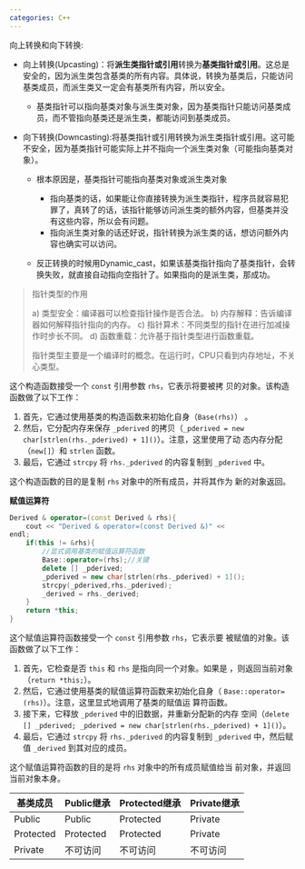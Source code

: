 ```yaml
---
categories: C++
---
```


向上转换和向下转换:

- 向上转换(Upcasting)：将**派生类指针或引用**转换为**基类指针或引用**。这总是安全的，因为派生类包含基类的所有内容。具体说，转换为基类后，只能访问基类成员，而派生类又一定会有基类所有内容，所以安全。

  - 基类指针可以指向基类对象与派生类对象，因为基类指针只能访问基类成员，而不管指向基类还是派生类，都能访问到基类成员。

- 向下转换(Downcasting):将基类指针或引用转换为派生类指针或引用。这可能不安全，因为基类指针可能实际上并不指向一个派生类对象（可能指向基类对象）。

  - 根本原因是，基类指针可能指向基类对象或派生类对象
    - 指向基类的话，如果能让你直接转换为派生类指针，程序员就容易犯罪了，真转了的话，该指针能够访问派生类的额外内容，但基类并没有这些内容，所以会有问题。
    - 指向派生类对象的话还好说，指针转换为派生类的话，想访问额外内容也确实可以访问。

  - 反正转换的时候用Dynamic_cast，如果该基类指针指向了基类指针，会转换失败，就直接自动指向空指针了。如果指向的是派生类，那成功。

> 指针类型的作用
>
> a) 类型安全：编译器可以检查指针操作是否合法。 
> b) 内存解释：告诉编译器如何解释指针指向的内存。 
> c) 指针算术：不同类型的指针在进行加减操作时步长不同。 
> d) 函数重载：允许基于指针类型进行函数重载。
>
> 指针类型主要是一个编译时的概念。在运行时，CPU只看到内存地址，不关心类型。

这个构造函数接受一个 `const` 引用参数 `rhs`，它表示将要被拷
贝的对象。该构造函数做了以下工作：

1. 首先，它通过使用基类的构造函数来初始化自身（`Base(rhs)`）
。
2. 然后，它分配内存来保存 `_pderived` 的拷贝（`_pderived =
new char[strlen(rhs._pderived) + 1]()`）。注意，这里使用了动
态内存分配（`new[]`）和 `strlen` 函数。
3. 最后，它通过 `strcpy` 将 `rhs._pderived` 的内容复制到
`_pderived` 中。

这个构造函数的目的是复制 `rhs` 对象中的所有成员，并将其作为
新的对象返回。

**赋值运算符**

```cpp
Derived & operator=(const Derived & rhs){
    cout << "Derived & operator=(const Derived &)" <<
endl;
    if(this != &rhs){
        //显式调用基类的赋值运算符函数
        Base::operator=(rhs);//关键
        delete [] _pderived;
        _pderived = new char[strlen(rhs._pderived) + 1]();
        strcpy(_pderived,rhs._pderived);
        _derived = rhs._derived;
    }
    return *this;
}
```

这个赋值运算符函数接受一个 `const` 引用参数 `rhs`，它表示要
被赋值的对象。该函数做了以下工作：

1. 首先，它检查是否 `this` 和 `rhs` 是指向同一个对象。如果是
，则返回当前对象（`return *this;`）。
2. 然后，它通过使用基类的赋值运算符函数来初始化自身（
`Base::operator=(rhs)`）。注意，这里显式地调用了基类的赋值运
算符函数。
3. 接下来，它释放 `_pderived` 中的旧数据，并重新分配新的内存
空间（`delete [] _pderived; _pderived = new
char[strlen(rhs._pderived) + 1]()`）。
4. 最后，它通过 `strcpy` 将 `rhs._pderived` 的内容复制到
`_pderived` 中，然后赋值 `_derived` 到其对应的成员。

这个赋值运算符函数的目的是将 `rhs` 对象中的所有成员赋值给当
前对象，并返回当前对象本身。

| 基类成员  | Public继承 | Protected继承 | Private继承 |
| --------- | ---------- | ------------- | ----------- |
| Public    | Public     | Protected     | Private     |
| Protected | Protected  | Protected     | Private     |
| Private   | 不可访问   | 不可访问      | 不可访问    |
